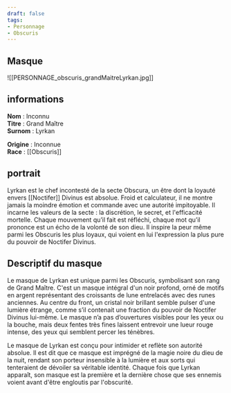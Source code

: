 ```yaml
---
draft: false 
tags:
- Personnage
- Obscuris
---
```


## Masque 

![[PERSONNAGE_obscuris_grandMaitreLyrkan.jpg]]

## informations

**Nom** : Inconnu  
**Titre** : Grand Maître  
**Surnom** : Lyrkan

**Origine** : Inconnue  
**Race** : [[Obscuris]]

## portrait

Lyrkan est le chef incontesté de la secte Obscura, un être dont la loyauté envers [[Noctifer]] Divinus est absolue. Froid et calculateur, il ne montre jamais la moindre émotion et commande avec une autorité impitoyable. Il incarne les valeurs de la secte : la discrétion, le secret, et l'efficacité mortelle. Chaque mouvement qu’il fait est réfléchi, chaque mot qu’il prononce est un écho de la volonté de son dieu. Il inspire la peur même parmi les Obscuris les plus loyaux, qui voient en lui l'expression la plus pure du pouvoir de Noctifer Divinus.

## Descriptif du masque

Le masque de Lyrkan est unique parmi les Obscuris, symbolisant son rang de Grand Maître. C'est un masque intégral d'un noir profond, orné de motifs en argent représentant des croissants de lune entrelacés avec des runes anciennes. Au centre du front, un cristal noir brillant semble pulser d'une lumière étrange, comme s’il contenait une fraction du pouvoir de Noctifer Divinus lui-même. Le masque n’a pas d’ouvertures visibles pour les yeux ou la bouche, mais deux fentes très fines laissent entrevoir une lueur rouge intense, des yeux qui semblent percer les ténèbres.

Le masque de Lyrkan est conçu pour intimider et reflète son autorité absolue. Il est dit que ce masque est imprégné de la magie noire du dieu de la nuit, rendant son porteur insensible à la lumière et aux sorts qui tenteraient de dévoiler sa véritable identité. Chaque fois que Lyrkan apparaît, son masque est la première et la dernière chose que ses ennemis voient avant d'être engloutis par l'obscurité.